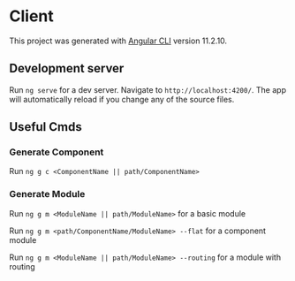 # Client

This project was generated with [Angular CLI](https://github.com/angular/angular-cli) version 11.2.10.

## Development server

Run `ng serve` for a dev server. Navigate to `http://localhost:4200/`. The app will automatically reload if you change any of the source files.

## Useful Cmds
### Generate Component

Run `ng g c <ComponentName || path/ComponentName>`

### Generate Module

Run `ng g m <ModuleName || path/ModuleName>` for a basic module

Run `ng g m <path/ComponentName/ModuleName> --flat` for a component module

Run `ng g m <ModuleName || path/ModuleName> --routing` for a module with routing
